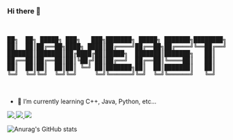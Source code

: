 ### Hi there 👋
<pre align="center">


██╗  ██╗ █████╗ ███╗   ███╗███████╗ █████╗ ███████╗████████╗
██║  ██║██╔══██╗████╗ ████║██╔════╝██╔══██╗██╔════╝╚══██╔══╝
███████║███████║██╔████╔██║█████╗  ███████║███████╗   ██║   
██╔══██║██╔══██║██║╚██╔╝██║██╔══╝  ██╔══██║╚════██║   ██║   
██║  ██║██║  ██║██║ ╚═╝ ██║███████╗██║  ██║███████║   ██║   
╚═╝  ╚═╝╚═╝  ╚═╝╚═╝     ╚═╝╚══════╝╚═╝  ╚═╝╚══════╝   ╚═╝   
                                                            

</pre>

- 🌱 I’m currently learning C++, Java, Python, etc...






<a href="https://developer.android.com" target="_blank"><img src="https://img.shields.io/badge/Android-3DDC84?style=flat-square&logo=AndroidStuio&logoColor=white"/> </a><a href="https://developer.android.com" target="_blank"><img src="https://img.shields.io/badge/C++-00599C?style=flat-square&logo=C++&logoColor=white"/> </a><a href="https://www.java.com/ko/" target="_blank"><img src="https://img.shields.io/badge/Java-007396?style=flat-square&logo=Java&logoColor=white"/></a>

![Anurag's GitHub stats](https://github-readme-stats.vercel.app/api?username=Hameast&theme=default&show_icons=true)

<!--
**Hameast/Hameast** is a ✨ _special_ ✨ repository because its `README.md` (this file) appears on your GitHub profile.

Here are some ideas to get you started:

- 🔭 I’m currently working on ...
- 🌱 I’m currently learning C++, Java, Python, etc...
- 👯 I’m looking to collaborate on ...
- 🤔 I’m looking for help with ...
- 💬 Ask me about ...
- 📫 How to reach me: ...
- 😄 Pronouns: ...
- ⚡ Fun fact: ...
-->
